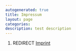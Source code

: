 ```yaml
---
autogenerated: true
title: Impressum
layout: page
categories: 
description: test description
---
```


1.  REDIRECT [Imprint](Imprint)
